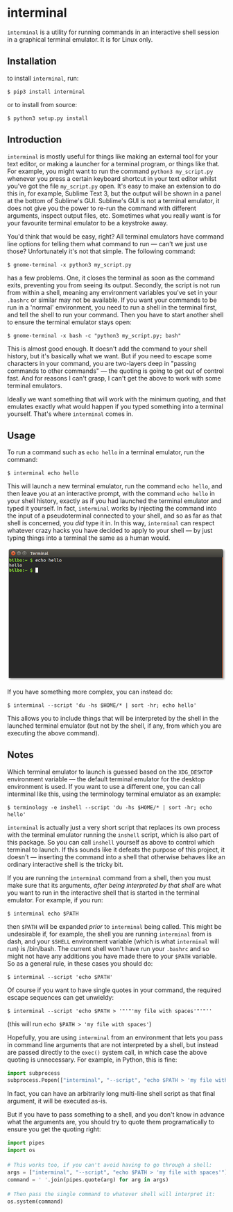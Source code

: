 # interminal

`interminal` is a utility for running commands in an interactive shell session
in a graphical terminal emulator. It is for Linux only.

## Installation

to install `interminal`, run:

```
$ pip3 install interminal
```

or to install from source:

```
$ python3 setup.py install
```

## Introduction

`interminal` is mostly useful for things like making an external tool for your
text editor, or making a launcher for a terminal program, or things like that.
For example, you might want to run the command `python3 my_script.py` whenever
you press a certain keyboard shortcut in your text editor whilst you've got
the file `my_script.py` open. It's easy to make an extension to do this in,
for example, Sublime Text 3, but the output will be shown in a panel at the
bottom of Sublime's GUI. Sublime's GUI is not a terminal emulator, it does not
give you the power to re-run the command with different arguments, inspect
output files, etc. Sometimes what you really want is for your favourite
terminal emulator to be a keystroke away.

You'd think that would be easy, right? All terminal emulators have command
line options for telling them what command to run — can't we just use those?
Unfortunately it's not that simple. The following command:

```
$ gnome-terminal -x python3 my_script.py
```

has a few problems. One, it closes the terminal as soon as the command exits,
preventing you from seeing its output. Secondly, the script is not run from
within a shell, meaning any environment variables you've set in your `.bashrc`
or similar may not be available. If you want your commands to be run in a
'normal' environment, you need to run a shell in the terminal first, and tell
the shell to run your command. Then you have to start another shell to ensure
the terminal emulator stays open:

```
$ gnome-terminal -x bash -c "python3 my_script.py; bash"
```

This is almost good enough. It doesn't add the command to your shell history,
but it's basically what we want. But if you need to escape some characters in
your command, you are two-layers deep in "passing commands to other commands"
— the quoting is going to get out of control fast. And for reasons I can't
grasp, I can't get the above to work with some terminal emulators.

Ideally we want something that will work with the minimum quoting, and that
emulates exactly what would happen if you typed something into a terminal
yourself. That's where `interminal` comes in.



## Usage

To run a command such as `echo hello` in a terminal emulator, run the command:

```
$ interminal echo hello
```

This will launch a new terminal emulator, run the command `echo hello`, and
then leave you at an interactive prompt, with the command `echo hello` in your
shell history, exactly as if you had launched the terminal emulator and typed
it yourself. In fact, `interminal` works by injecting the command into the
input of a pseudoterminal connected to your shell, and so as far as that shell
is concerned, you *did* type it in. In this way, `interminal` can respect
whatever crazy hacks you have decided to apply to your shell — by just typing
things into a terminal the same as a human would.

![alt tag](screenshot.png)

If you have something more complex, you can instead do:

```
$ interminal --script 'du -hs $HOME/* | sort -hr; echo hello'
```

This allows you to include things that will be interpreted by the shell in the
launched terminal emulator (but not by the shell, if any, from which you are
executing the above command).



## Notes

Which terminal emulator to launch is guessed based on the `XDG_DESKTOP`
environment variable — the default terminal emulator for the desktop
environment is used. If you want to use a different one, you can call
interminal like this, using the terminology terminal emulator as an example:

```
$ terminology -e inshell --script 'du -hs $HOME/* | sort -hr; echo hello'
```

`interminal` is actually just a very short script that replaces its own
process with the terminal emulator running the `inshell` script, which is also
part of this package. So you can call `inshell` yourself as above to control
which terminal to launch. If this sounds like it defeats the purpose of this
project, it doesn't — inserting the command into a shell that otherwise
behaves like an ordinary interactive shell is the tricky bit.


If you are running the `interminal` command from a shell, then you must make
sure that its arguments, *after being interpreted by that shell* are what you
want to run in the interactive shell that is started in the terminal emulator.
For example, if you run:

```
$ interminal echo $PATH
```

then `$PATH` will be expanded *prior* to `interminal` being called. This might
be undesirable if, for example, the shell you are running `interminal` from is
dash, and your `$SHELL` environment variable (which is what `interminal`
will run) is /bin/bash. The current shell won't have run your `.bashrc` and so
might not have any additions you have made there to your `$PATH` variable. So
as a general rule, in these cases you should do:

```
$ interminal --script 'echo $PATH'
```

Of course if you want to have single quotes in your command, the required
escape sequences can get unwieldy:

```
$ interminal --script 'echo $PATH > '"'"'my file with spaces'"'"''
```

(this will run `echo $PATH > 'my file with spaces'`)

Hopefully, you are using `interminal` from an environment that lets you pass
in command line arguments that are not interpreted by a shell, but instead
are passed directly to the `exec()` system call, in which case the above
quoting is unnecessary. For example, in Python, this is fine:

```python
import subprocess
subprocess.Popen(["interminal", "--script", "echo $PATH > 'my file with spaces'"])
```

In fact, you can have an arbitrarily long multi-line shell script as that
final argument, it will be executed as-is.

But if you have to pass something to a shell, and you don't know in advance
what the arguments are, you should try to quote them programatically to ensure
you get the quoting right:

```python
import pipes
import os

# This works too, if you can't avoid having to go through a shell:
args = ["interminal", "--script", "echo $PATH > 'my file with spaces'"]
command = ' '.join(pipes.quote(arg) for arg in args)

# Then pass the single command to whatever shell will interpret it:
os.system(command)
```
